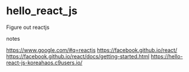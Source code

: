 # hello_react_js

Figure out reactjs

notes

https://www.google.com/#q=reactjs
https://facebook.github.io/react/
https://facebook.github.io/react/docs/getting-started.html
https://hello-react-js-koreahaos.c9users.io/
